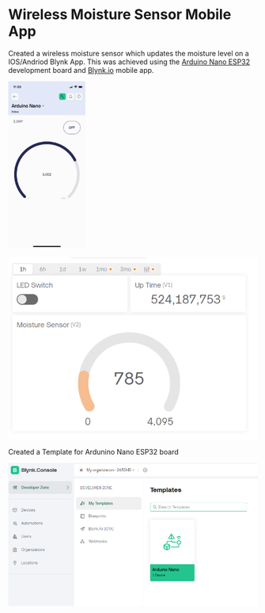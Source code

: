 # Wireless Moisture Sensor Mobile App



Created a wireless moisture sensor which updates the moisture level on a IOS/Andriod Blynk App.  This was achieved using the [Arduino Nano ESP32](https://docs.arduino.cc/tutorials/nano-esp32/cheat-sheet/) development board and [Blynk.io](https://blynk.io/) mobile app.



<img src="./docs/20240830_185003000_iOS.png" alt="20240830_185003000_iOS" style="zoom:33%;" />





![image-20240830114927881](./docs/image-20240830114927881.png)

Created a Template for Ardunino Nano ESP32 board

![image-20240830114521889](./docs/image-20240830114521889.png)